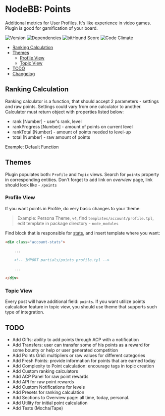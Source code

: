 # NodeBB: Points

Additional metrics for User Profiles. It's like experience in video games. Plugin is good for gamification of your board.

![Version](https://img.shields.io/npm/v/nodebb-plugin-ns-points.svg)
![Dependencies](https://david-dm.org/NicolasSiver/nodebb-plugin-ns-points.svg)
![bitHound Score](https://www.bithound.io/github/NicolasSiver/nodebb-plugin-ns-points/badges/score.svg)
![Code Climate](https://img.shields.io/codeclimate/github/NicolasSiver/nodebb-plugin-ns-points.svg)

<!-- START doctoc generated TOC please keep comment here to allow auto update -->
<!-- DON'T EDIT THIS SECTION, INSTEAD RE-RUN doctoc TO UPDATE -->
 

- [Ranking Calculation](#ranking-calculation)
- [Themes](#themes)
  - [Profile View](#profile-view)
  - [Topic View](#topic-view)
- [TODO](#todo)
- [Changelog](#changelog)

<!-- END doctoc generated TOC please keep comment here to allow auto update -->

## Ranking Calculation

Ranking calculator is a function, that should accept 2 parameters - settings and raw points.
Settings could vary from one calculator to another. Calculator must return object with properties listed below:

- rank [Number] - user's rank, level
- rankProgress [Number] - amount of points on current level
- rankTotal [Number] - amount of points needed to level-up
- total [Number] - raw amount of points

Example: [Default Function](https://github.com/NicolasSiver/nodebb-plugin-ns-points/blob/f34a4cf6c69b4c8b1abbf88efc3a0f1d8ad6fcf2/public/js/ranking.js#L9-L27)

## Themes

Plugin populates both: `Profile` and `Topic` views. Search for `points` property in corresponding entities.
Don't forget to add link on _overview_ page, link should look like - `/points`

### Profile View

If you want points in Profile, do very basic changes to your theme:

> Example: Persona Theme, `v4`, find `templates/account/profile.tpl`, edit template in package directory - `node_modules`

Find block that is responsible for [stats](https://github.com/NodeBB/nodebb-theme-persona/blob/4c32d4b0b16711bde6ee84d6b18dfb13dbfc24c0/templates/account/profile.tpl#L14-L41), and insert template where you want: 

```html
<div class="account-stats">

    ...

    <!-- IMPORT partials/points_profile.tpl -->
    
    ...

</div>
```

### Topic View

Every post will have additional field: `points`.
If you want utilize points calculation feature in topic view, you should use theme that supports such type of integration.

## TODO

- Add Gifts: ability to add points through ACP with a notification
- Add Transfers: user can transfer some of his points as a reward for some bounty or help or user generated competition
- Add Points Grid: multipliers or raw values for different categories
- Add Fresh Points: provide information for points that are earned today
- Add Complexity to Point calculation: encourage tags in topic creation
- Add Custom ranking calculators
- Add ACP Panel for raw point rewards
- Add API for raw point rewards
- Add Custom Notifications for levels
- Add Presets for ranking calculation
- Add Sections to Overview page: all time, today, personal.
- Add Utility for initial point calculation
- Add Tests (Mocha/Tape)
